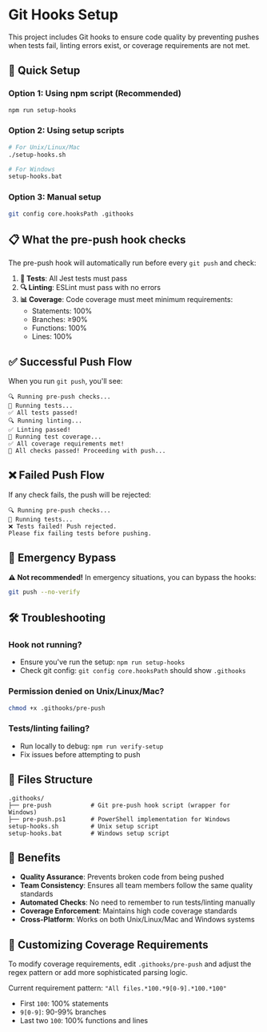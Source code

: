 # Git Hooks Setup

This project includes Git hooks to ensure code quality by preventing pushes when tests fail, linting errors exist, or coverage requirements are not met.

## 🚀 Quick Setup

### Option 1: Using npm script (Recommended)
```bash
npm run setup-hooks
```

### Option 2: Using setup scripts
```bash
# For Unix/Linux/Mac
./setup-hooks.sh

# For Windows
setup-hooks.bat
```

### Option 3: Manual setup
```bash
git config core.hooksPath .githooks
```

## 📋 What the pre-push hook checks

The pre-push hook will automatically run before every `git push` and check:

1. **🧪 Tests**: All Jest tests must pass
2. **🔍 Linting**: ESLint must pass with no errors
3. **📊 Coverage**: Code coverage must meet minimum requirements:
   - Statements: 100%
   - Branches: ≥90%
   - Functions: 100%
   - Lines: 100%

## ✅ Successful Push Flow

When you run `git push`, you'll see:

```
🔍 Running pre-push checks...
🧪 Running tests...
✅ All tests passed!
🔍 Running linting...
✅ Linting passed!
🎯 Running test coverage...
✅ All coverage requirements met!
🚀 All checks passed! Proceeding with push...
```

## ❌ Failed Push Flow

If any check fails, the push will be rejected:

```
🔍 Running pre-push checks...
🧪 Running tests...
❌ Tests failed! Push rejected.
Please fix failing tests before pushing.
```

## 🚨 Emergency Bypass

**⚠️ Not recommended!** In emergency situations, you can bypass the hooks:

```bash
git push --no-verify
```

## 🛠️ Troubleshooting

### Hook not running?
- Ensure you've run the setup: `npm run setup-hooks`
- Check git config: `git config core.hooksPath` should show `.githooks`

### Permission denied on Unix/Linux/Mac?
```bash
chmod +x .githooks/pre-push
```

### Tests/linting failing?
- Run locally to debug: `npm run verify-setup`
- Fix issues before attempting to push

## 📁 Files Structure

```
.githooks/
├── pre-push           # Git pre-push hook script (wrapper for Windows)
├── pre-push.ps1       # PowerShell implementation for Windows
setup-hooks.sh         # Unix setup script
setup-hooks.bat        # Windows setup script
```

## 🎯 Benefits

- **Quality Assurance**: Prevents broken code from being pushed
- **Team Consistency**: Ensures all team members follow the same quality standards
- **Automated Checks**: No need to remember to run tests/linting manually
- **Coverage Enforcement**: Maintains high code coverage standards
- **Cross-Platform**: Works on both Unix/Linux/Mac and Windows systems

## 📝 Customizing Coverage Requirements

To modify coverage requirements, edit `.githooks/pre-push` and adjust the regex pattern or add more sophisticated parsing logic.

Current requirement pattern: `"All files.*100.*9[0-9].*100.*100"`
- First `100`: 100% statements
- `9[0-9]`: 90-99% branches
- Last two `100`: 100% functions and lines
